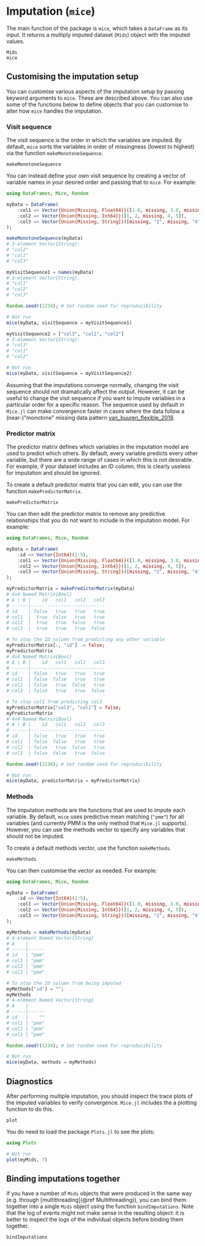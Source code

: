 # Imputation (`mice`)
The main function of the package is `mice`, which takes a `DataFrame` as its input. It returns a multiply imputed dataset (`Mids`) object with the imputed values.

```@docs
Mids
mice
```

## Customising the imputation setup
You can customise various aspects of the imputation setup by passing keyword arguments to `mice`. These are described above. You can also use some of the functions below to define objects that you can customise to alter how `mice` handles the imputation.

### Visit sequence
The visit sequence is the order in which the variables are imputed. By default, `mice` sorts the variables in order of missingness (lowest to highest) via the function `makeMonotoneSequence`.

```@docs
makeMonotoneSequence
```

You can instead define your own visit sequence by creating a vector of variable names in your desired order and passing that to `mice`. For example:

```julia
using DataFrames, Mice, Random

myData = DataFrame(
    :col1 => Vector{Union{Missing, Float64}}([1.0, missing, 3.0, missing, 5.0]),
    :col2 => Vector{Union{Missing, Int64}}([1, 2, missing, 4, 5]),
    :col3 => Vector{Union{Missing, String}}([missing, "2", missing, "4", missing])
);

makeMonotoneSequence(myData)
# 3-element Vector{String}:
# "col2"
# "col1"
# "col3"

myVisitSequence1 = names(myData)
# 3-element Vector{String}:
# "col1"
# "col2"
# "col3"

Random.seed!(1234); # Set random seed for reproducibility

# Not run
mice(myData, visitSequence = myVisitSequence1)

myVisitSequence2 = ["col3", "col1", "col2"]
# 3-element Vector{String}:
# "col3"
# "col1"
# "col2"

# Not run
mice(myData, visitSequence = myVisitSequence2)
```

Assuming that the imputations converge normally, changing the visit sequence should not dramatically affect the output. However, it can be useful to change the visit sequence if you want to impute variables in a particular order for a specific reason. The sequence used by default in `Mice.jl` can make convergence faster in cases where the data follow a (near-)"monotone" missing data pattern [van_buuren_flexible_2018](@cite).

### Predictor matrix
The predictor matrix defines which variables in the imputation model are used to predict which others. By default, every variable predicts every other variable, but there are a wide range of cases in which this is not desirable. For example, if your dataset includes an ID column, this is clearly useless for imputation and should be ignored.

To create a default predictor matrix that you can edit, you can use the function `makePredictorMatrix`.

```@docs
makePredictorMatrix
```

You can then edit the predictor matrix to remove any predictive relationships that you do not want to include in the imputation model. For example:

```julia
using DataFrames, Mice, Random

myData = DataFrame(
    :id => Vector{Int64}(1:5),
    :col1 => Vector{Union{Missing, Float64}}([1.0, missing, 3.0, missing, 5.0]),
    :col2 => Vector{Union{Missing, Int64}}([1, 2, missing, 4, 5]),
    :col3 => Vector{Union{Missing, String}}([missing, "2", missing, "4", missing])
);

myPredictorMatrix = makePredictorMatrix(myData)
# 4x4 Named Matrix{Bool}
# A \ B |    id   col1   col2   col3
# ------|---------------------------
# id    | false   true   true   true
# col1  |  true  false   true   true
# col2  |  true   true  false   true
# col3  |  true   true   true  false

# To stop the ID column from predicting any other variable
myPredictorMatrix[:, "id"] .= false;
myPredictorMatrix
# 4x4 Named Matrix{Bool}
# A \ B |    id   col1   col2   col3
# ------|---------------------------
# id    | false   true   true   true
# col1  | false  false   true   true
# col2  | false   true  false   true
# col3  | false   true   true  false

# To stop col1 from predicting col3
myPredictorMatrix["col3", "col1"] = false;
myPredictorMatrix
# 4x4 Named Matrix{Bool}
# A \ B |    id   col1   col2   col3
# ------|---------------------------
# id    | false   true   true   true
# col1  | false  false   true   true
# col2  | false   true  false   true
# col3  | false  false   true  false

Random.seed!(1234); # Set random seed for reproducibility

# Not run
mice(myData, predictorMatrix = myPredictorMatrix)
```

### Methods
The imputation methods are the functions that are used to impute each variable. By default, `mice` uses predictive mean matching (`"pmm"`) for all variables (and currently PMM is the only method that `Mice.jl` supports). However, you can use the methods vector to specify any variables that should not be imputed.

To create a default methods vector, use the function `makeMethods`.

```@docs
makeMethods
```

You can then customise the vector as needed. For example:

```julia
using DataFrames, Mice, Random

myData = DataFrame(
    :id => Vector{Int64}(1:5),
    :col1 => Vector{Union{Missing, Float64}}([1.0, missing, 3.0, missing, 5.0]),
    :col2 => Vector{Union{Missing, Int64}}([1, 2, missing, 4, 5]),
    :col3 => Vector{Union{Missing, String}}([missing, "2", missing, "4", missing])
);

myMethods = makeMethods(myData)
# 4-element Named Vector{String}
# A    |
# -----|------
# id   | "pmm"
# col1 | "pmm"
# col2 | "pmm"
# col3 | "pmm"

# To stop the ID column from being imputed
myMethods["id"] = "";
myMethods
# 4-element Named Vector{String}
# A    |
# -----|------
# id   |    ""
# col1 | "pmm"
# col2 | "pmm"
# col3 | "pmm"

Random.seed!(1234); # Set random seed for reproducibility

# Not run
mice(myData, methods = myMethods)
```

## Diagnostics
After performing multiple imputation, you should inspect the trace plots of the imputed variables to verify convergence. `Mice.jl` includes the a plotting function to do this.

```@docs
plot
```

You do need to load the package `Plots.jl` to see the plots:

```julia
using Plots

# Not run
plot(myMids, 7)
```

## Binding imputations together
If you have a number of `Mids` objects that were produced in the same way (e.g. through [multithreading](@ref Multithreading)), you can bind them together into a single `Mids` object using the function `bindImputations`. Note that the log of events might not make sense in the resulting object: it is better to inspect the logs of the individual objects before binding them together.

```@docs
bindImputations
```